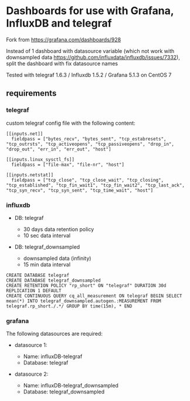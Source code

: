 # Dashboards for use with Grafana, InfluxDB and telegraf

Fork from https://grafana.com/dashboards/928

Instead of 1 dashboard with datasource variable (which not work with downsampled data https://github.com/influxdata/influxdb/issues/7332), split the dashboard with fix datasource names

Tested with telegraf 1.6.3 / Influxdb 1.5.2 / Grafana 5.1.3 on CentOS 7

## requirements

### telegraf

custom telegraf config file with the following content:

```
[[inputs.net]]
  fieldpass = ["bytes_recv", "bytes_sent", "tcp_estabresets", "tcp_outrsts", "tcp_activeopens", "tcp_passiveopens", "drop_in", "drop_out", "err_in", "err_out", "host"]

[[inputs.linux_sysctl_fs]]
  fieldpass = ["file-max", "file-nr", "host"]

[[inputs.netstat]]
  fieldpass = ["tcp_close", "tcp_close_wait", "tcp_closing", "tcp_established", "tcp_fin_wait1", "tcp_fin_wait2", "tcp_last_ack", "tcp_syn_recv", "tcp_syn_sent", "tcp_time_wait", "host"]
```

### influxdb

* DB: telegraf 
  * 30 days data retention policy
  * 10 sec data interval
  
* DB: telegraf_downsampled 
  * downsampled data (infinity)
  * 15 min data interval

```
CREATE DATABASE telegraf
CREATE DATABASE telegraf_downsampled
CREATE RETENTION POLICY "rp_short" ON "telegraf" DURATION 30d REPLICATION 1 DEFAULT
CREATE CONTINUOUS QUERY cq_all_measurement ON telegraf BEGIN SELECT mean(*) INTO telegraf_downsampled.autogen.:MEASUREMENT FROM telegraf.rp_short./.*/ GROUP BY time(15m), * END
```

### grafana

The following datasources are required:

* datasource 1:
  * Name: influxDB-telegraf
  * Database: telegraf

* datasource 2:
  * Name: influxDB-telegraf_downsampled
  * Database: telegraf_downsampled


